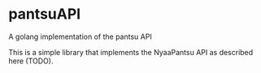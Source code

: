 # pantsuAPI
A golang implementation of the pantsu API

This is a simple library that implements the NyaaPantsu API as described here (TODO).

